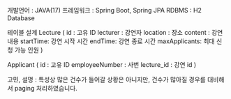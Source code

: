 개발언어 : JAVA(17)
프레임워크 : Spring Boot, Spring JPA
RDBMS : H2 Database

테이블 설계
Lecture (
    id : 고유 ID
    lecturer : 강연자
    location : 장소
    content : 강연내용
    startTime: 강연 시작 시간
    endTime: 강연 종료 시간
    maxApplicants: 최대 신청 가능 인원
)

Applicant (
    id : 고유 ID
    employeeNumber : 사번
    lecture_id : 강연 id
)

고민, 설명 : 특성상 많은 건수가 들어갈 상황은 아니지만, 건수가 많아질 경우를 대비해서 paging 처리하였습니다.


